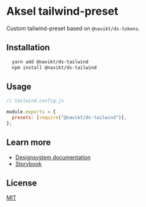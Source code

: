 # Aksel tailwind-preset

Custom tailwind-preset based on `@navikt/ds-tokens`.

## Installation

```bash
  yarn add @navikt/ds-tailwind
  npm install @navikt/ds-tailwind
```

## Usage

```javascript
// tailwind.config.js

module.exports = {
  presets: [require("@navikt/ds-tailwind")],
};
```

## Learn more

- [Designsystem documentation](https://aksel.nav.no/designsystem)
- [Storybook](https://master--5f801fb2aea7820022de2936.chromatic.com/)

## License

[MIT](https://github.com/navikt/Designsystemet/blob/master/LICENCE)
